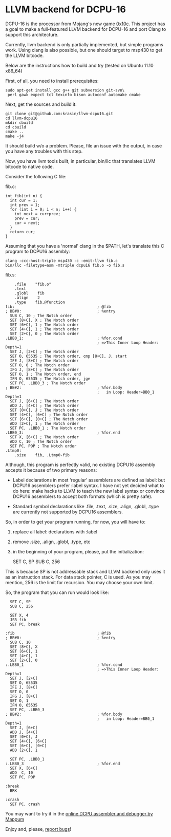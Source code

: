 # LLVM backend for DCPU-16 #

DCPU-16 is the processor from Mojang's new game [0x10c](http://0x10c.com/).
This project has a goal to make a full-featured LLVM backend for DCPU-16 and
port Clang to support this architecture.

Currently, llvm backend is only partially implemented, but simple programs work.
Using clang is also possible, but one should target to msp430 to get the LLVM bitcode.

Below are the instructions how to build and try (tested on Ubuntu 11.10 x86_64)

First, of all, you need to install prerequisites:

    sudo apt-get install gcc g++ git subversion git-svn\
     perl gawk expect tcl texinfo bison autoconf automake cmake

Next, get the sources and build it:

    git clone git@github.com:krasin/llvm-dcpu16.git
    cd llvm-dcpu16
    mkdir cbuild
    cd cbuild
    cmake ..
    make -j4

It should build w/o a problem. Please, file an issue with the output, in case you have any troubles with this step.

Now, you have llvm tools built, in particular, bin/llc that translates LLVM bitcode to native code.

Consider the following C file:

fib.c:

    int fib(int n) {
      int cur = 1;
      int prev = 1;
      for (int i = 0; i < n; i++) {
        int next = cur+prev;
        prev = cur;
        cur = next;
      }
      return cur;
    }


Assuming that you have a 'normal' clang in the $PATH, let's translate this C program to DCPU16 assembly:

    clang -ccc-host-triple msp430 -c -emit-llvm fib.c
    bin/llc -filetype=asm -mtriple dcpu16 fib.o -o fib.s

fib.s:

        .file    "fib.o"
        .text
        .globl    fib
        .align    2
        .type    fib,@function
    fib:                                    ; @fib
    ; BB#0:                                 ; %entry
      SUB C, 10 ; The Notch order
      SET [8+C], X ; The Notch order
      SET [6+C], 1 ; The Notch order
      SET [4+C], 1 ; The Notch order
      SET [2+C], 0 ; The Notch order
    .LBB0_1:                                ; %for.cond
                                            ; =>This Inner Loop Header: Depth=1
      SET J, [2+C] ; The Notch order
      SET O, 65535 ; The Notch order, cmp [8+C], J, start
      IFE J, [8+C] ; The Notch order
      SET O, 0 ; The Notch order
      IFG J, [8+C] ; The Notch order
      SET O, 1 ; The Notch order, end
      IFN O, 65535 ; The Notch order, jge
      SET PC, .LBB0_3 ; The Notch order
    ; BB#2:                                 ; %for.body
                                            ;   in Loop: Header=BB0_1 Depth=1
      SET J, [6+C] ; The Notch order
      ADD J, [4+C] ; The Notch order
      SET [0+C], J ; The Notch order
      SET [4+C], [6+C] ; The Notch order
      SET [6+C], [0+C] ; The Notch order
      ADD [2+C], 1 ; The Notch order
      SET PC, .LBB0_1 ; The Notch order
    .LBB0_3:                                ; %for.end
      SET X, [6+C] ; The Notch order
      ADD C, 10 ; The Notch order
      SET PC, POP ; The Notch order
    .Ltmp0:
        .size    fib, .Ltmp0-fib

Although, this program is perfectly valid, no existing DCPU16 assembly accepts it because of two primary reasons:

- Label declarations in most 'regular' assemblers are defined as label: but DCPU16 assemblers prefer :label syntax.
  I have not yet decided what to do here: make hacks to LLVM to teach the new label syntax or
  convince DCPU16 assemblers to accept both formats (which is pretty safe).

- Standard symbol declarations like .file, .text, .size, .align, .globl, .type are currently not supported by DCPU16 assemblers.

So, in order to get your program running, for now, you will have to:

1. replace all label: declarations with :label
2. remove .size, .align, .globl, .type, etc
3. in the beginning of your program, please, put the initialization:

    SET C, SP
    SUB C, 256

This is because SP is not addressable stack and LLVM backend only uses it as an instruction stack. For data stack pointer, C is used.
As you may mention, 256 is the limit for recursion. You may choose your own limit.

So, the program that you can run would look like:

      SET C, SP
      SUB C, 256
    
      SET X, 4
      JSR fib
      SET PC, break
    
    :fib                                    ; @fib
    ; BB#0:                                 ; %entry
      SUB C, 10
      SET [8+C], X
      SET [6+C], 1
      SET [4+C], 1
      SET [2+C], 0
    :.LBB0_1                                ; %for.cond
                                            ; =>This Inner Loop Header: Depth=1
      SET J, [2+C]
      SET O, 65535
      IFE J, [8+C]
      SET O, 0
      IFG J, [8+C]
      SET O, 1
      IFN O, 65535
      SET PC, .LBB0_3
    ; BB#2:                                 ; %for.body
                                            ;   in Loop: Header=BB0_1 Depth=1
      SET J, [6+C]
      ADD J, [4+C]
      SET [0+C], J
      SET [4+C], [6+C]
      SET [6+C], [0+C]
      ADD [2+C], 1
    
      SET PC, .LBB0_1
    :.LBB0_3                                ; %for.end
      SET X, [6+C]
      ADD  C, 10
      SET PC, POP
    
    :break
      BRK
    
    :crash
      SET PC, crash

You may want to try it in the [online DCPU assembler and debugger by Mappum](http://mappum.github.com/DCPU-16/)

Enjoy and, please, [report bugs](https://github.com/krasin/llvm-dcpu16/issues)!
